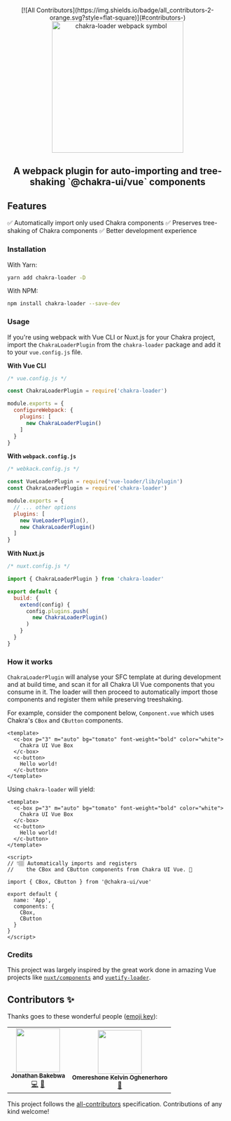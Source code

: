 <p align="center">
<!-- ALL-CONTRIBUTORS-BADGE:START - Do not remove or modify this section -->
[![All Contributors](https://img.shields.io/badge/all_contributors-2-orange.svg?style=flat-square)](#contributors-)
<!-- ALL-CONTRIBUTORS-BADGE:END -->
  <a href="https://github.com/chakra-ui/chakra-ui-vue">
    <img src="https://res.cloudinary.com/xtellar/image/upload/v1595681330/chakra-ui/chakra-loader-logo.png" alt="chakra-loader webpack symbol" width="300" />
  </a>
</p>

<h2 align="center"> A webpack plugin for auto-importing and tree-shaking `@chakra-ui/vue` components</h2>

## Features
✅ Automatically import only used Chakra components
✅ Preserves tree-shaking of Chakra components
✅ Better development experience

### Installation
With Yarn:

```bash
yarn add chakra-loader -D
```
With NPM:

```bash
npm install chakra-loader --save-dev
```

### Usage
If you're using webpack with Vue CLI or Nuxt.js for your Chakra project, import the `ChakraLoaderPlugin` from the `chakra-loader` package and add it to your `vue.config.js` file.

**With Vue CLI**
```js
/* vue.config.js */

const ChakraLoaderPlugin = require('chakra-loader')

module.exports = {
  configureWebpack: {
    plugins: [
      new ChakraLoaderPlugin()
    ]
  }
}

```
**With `webpack.config.js`**
```js
/* webkack.config.js */

const VueLoaderPlugin = require('vue-loader/lib/plugin')
const ChakraLoaderPlugin = require('chakra-loader')

module.exports = {
  // ... other options
  plugins: [
    new VueLoaderPlugin(),
    new ChakraLoaderPlugin()
  ]
}
```
**With Nuxt.js**
```js
/* nuxt.config.js */

import { ChakraLoaderPlugin } from 'chakra-loader'

export default {
  build: {
    extend(config) {
      config.plugins.push(
        new ChakraLoaderPlugin()
      )
    }
  }
}
```

### How it works
`ChakraLoaderPlugin` will analyse your SFC template at during development and at build time, and scan it for all Chakra UI Vue components that you consume in it. The loader will then proceed to automatically import those components and register them while preserving treeshaking.

For example, consider the component below, `Component.vue` which uses Chakra's `CBox` and `CButton` components.
```vue
<template>
  <c-box p="3" m="auto" bg="tomato" font-weight="bold" color="white">
    Chakra UI Vue Box
  </c-box>
  <c-button>
    Hello world!
  </c-button>
</template>
```

Using `chakra-loader` will yield:
```vue
<template>
  <c-box p="3" m="auto" bg="tomato" font-weight="bold" color="white">
    Chakra UI Vue Box
  </c-box>
  <c-button>
    Hello world!
  </c-button>
</template>

<script>
// 👇🏽 Automatically imports and registers
//    the CBox and CButton components from Chakra UI Vue. 🎉

import { CBox, CButton } from '@chakra-ui/vue'

export default {
  name: 'App',
  components: {
    CBox,
    CButton
  }
}
</script>
```

### Credits
This project was largely inspired by the great work done in amazing Vue projects like [`nuxt/components`](https://github.com/nuxt/components) and [`vuetify-loader`](https://github.com/vuetifyjs/vuetify-loader).


## Contributors ✨

Thanks goes to these wonderful people ([emoji key](https://allcontributors.org/docs/en/emoji-key)):

<!-- ALL-CONTRIBUTORS-LIST:START - Do not remove or modify this section -->
<!-- prettier-ignore-start -->
<!-- markdownlint-disable -->
<table>
  <tr>
    <td align="center"><a href="https://jbakebwa.dev"><img src="https://avatars2.githubusercontent.com/u/21237954?v=4" width="100px;" alt=""/><br /><sub><b>Jonathan Bakebwa</b></sub></a><br /><a href="https://github.com/chakra-ui/chakra-loader/commits?author=codebender828" title="Code">💻</a> <a href="#ideas-codebender828" title="Ideas, Planning, & Feedback">🤔</a></td>
    <td align="center"><a href="https://dominuskelvin.dev"><img src="https://avatars0.githubusercontent.com/u/24433274?v=4" width="100px;" alt=""/><br /><sub><b>Omereshone Kelvin Oghenerhoro</b></sub></a><br /><a href="https://github.com/chakra-ui/chakra-loader/commits?author=DominusKelvin" title="Documentation">📖</a></td>
  </tr>
</table>

<!-- markdownlint-enable -->
<!-- prettier-ignore-end -->
<!-- ALL-CONTRIBUTORS-LIST:END -->

This project follows the [all-contributors](https://github.com/all-contributors/all-contributors) specification. Contributions of any kind welcome!